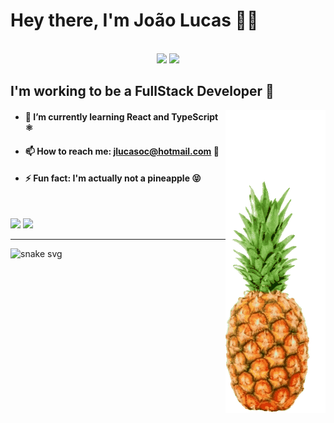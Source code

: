 # Hey there, I'm João Lucas 👋🍍

<br>

<div align="center">
  <img src="http://github-readme-streak-stats.herokuapp.com?user=abacaxiguy&theme=radical&hide_border=true&date_format=j%20M%5B%20Y%5D" width="42%">
  <img src="http://github-profile-summary-cards.vercel.app/api/cards/profile-details?username=abacaxiguy&theme=radical" width="57%">
</div>


## I'm working to be a FullStack Developer 💪

<img align="right" class="giphy-embed" src='https://raw.githubusercontent.com/abacaxiguy/abacaxiguy/main/img/pineapple.gif'>

-   #### 🌱 I’m currently learning React and TypeScript ⚛️
-   #### 📫 How to reach me: jlucasoc@hotmail.com 📧
-   #### ⚡ Fun fact: I'm actually not a <b>pineapple</b> 😝

<br>

![](https://github-readme-stats.vercel.app/api?username=abacaxiguy&show_icons=true&theme=radical&count_private=true&include_all_commits=true)
![](https://github-readme-stats.vercel.app/api/top-langs/?username=abacaxiguy&layout=compact&theme=radical)

<hr>

![snake svg](https://github.com/abacaxiguy/abacaxiguy/blob/output/github-contribution-grid-snake.svg)

<br>
